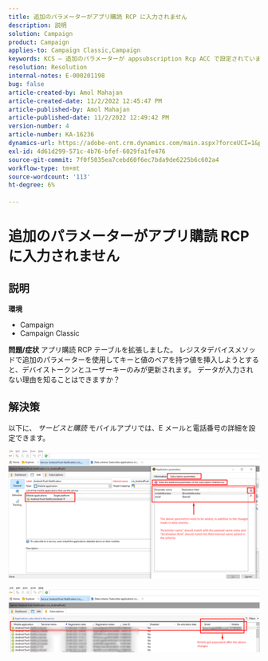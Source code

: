 ```yaml
---
title: 追加のパラメーターがアプリ購読 RCP に入力されません
description: 説明
solution: Campaign
product: Campaign
applies-to: Campaign Classic,Campaign
keywords: KCS — 追加のパラメーターが appsubscription Rcp ACC で設定されていません
resolution: Resolution
internal-notes: E-000201198
bug: false
article-created-by: Amol Mahajan
article-created-date: 11/2/2022 12:45:47 PM
article-published-by: Amol Mahajan
article-published-date: 11/2/2022 12:49:42 PM
version-number: 4
article-number: KA-16236
dynamics-url: https://adobe-ent.crm.dynamics.com/main.aspx?forceUCI=1&pagetype=entityrecord&etn=knowledgearticle&id=6e46d644-ac5a-ed11-9561-6045bd006a22
exl-id: 4d61d299-571c-4b76-bfef-6029fa1fe476
source-git-commit: 7f0f5035ea7cebd60f6ec7bda9de6225b6c602a4
workflow-type: tm+mt
source-wordcount: '113'
ht-degree: 6%

---
```


# 追加のパラメーターがアプリ購読 RCP に入力されません

## 説明

<b>環境</b>
- Campaign
- Campaign Classic

<b>問題/症状</b>
アプリ購読 RCP テーブルを拡張しました。 レジスタデバイスメソッドで追加のパラメーターを使用してキーと値のペアを持つ値を挿入しようとすると、デバイストークンとユーザーキーのみが更新されます。 データが入力されない理由を知ることはできますか？


## 解決策


以下に、 *サービスと購読* モバイルアプリでは、E メールと電話番号の詳細を設定できます。



![](assets/bc1c5473-4bd0-ec11-a7b5-00224809c556.png)



![](assets/ddd78ad4-4bd0-ec11-a7b5-00224809c556.png)
